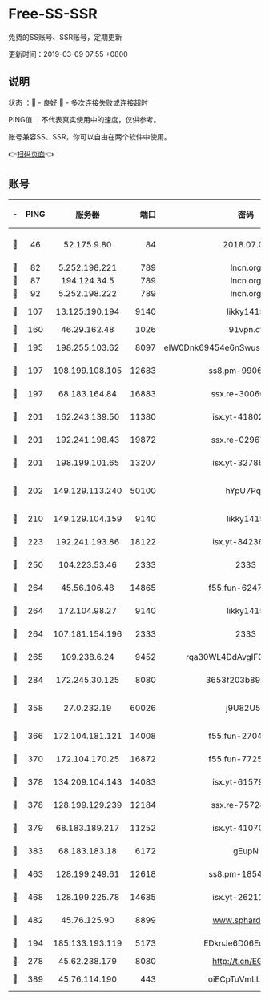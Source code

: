 # Free-SS-SSR

免费的SS账号、SSR账号，定期更新

更新时间：2019-03-09 07:55 +0800

## 说明

状态     ：🙂 - 良好 🙁 - 多次连接失败或连接超时

PING值   ：不代表真实使用中的速度，仅供参考。

账号兼容SS、SSR，你可以自由在两个软件中使用。

👉[扫码页面](https://liesauer.github.io/Free-SS-SSR/)👈

## 账号

|-|PING|服务器|端口|密码|加密方式|区域|
|:----:|:----:|:-----:|-----:|:----:|:----:|:----:|
|🙂|46|52.175.9.80|84|2018.07.07|chacha20-ietf-poly1305|HK|
|🙂|82|5.252.198.221|789|lncn.org|rc4|JP|
|🙂|87|194.124.34.5|789|lncn.org|rc4|JP|
|🙂|92|5.252.198.222|789|lncn.org|rc4|JP|
|🙂|107|13.125.190.194|9140|likky1415|aes-256-cfb|KR|
|🙂|160|46.29.162.48|1026|91vpn.cf|rc4-md5|RU|
|🙂|195|198.255.103.62|8097|eIW0Dnk69454e6nSwuspv9DmS201tQ0D|aes-256-cfb|US|
|🙂|197|198.199.108.105|12683|ss8.pm-99061296|aes-256-cfb|US|
|🙂|197|68.183.164.84|16883|ssx.re-30060454|aes-256-cfb|US|
|🙂|201|162.243.139.50|11380|isx.yt-41802120|aes-256-cfb|US|
|🙂|201|192.241.198.43|19872|ssx.re-02967346|aes-256-cfb|US|
|🙂|201|198.199.101.65|13207|isx.yt-32786605|aes-256-cfb|US|
|🙂|202|149.129.113.240|50100|hYpU7PqP|chacha20-ietf-poly1305|CN|
|🙂|210|149.129.104.159|9140|likky1415|aes-256-cfb|CN|
|🙂|223|192.241.193.86|18122|isx.yt-84236848|aes-256-cfb|US|
|🙂|250|104.223.53.46|2333|2333|aes-256-cfb|US|
|🙂|264|45.56.106.48|14865|f55.fun-62476788|aes-256-cfb|US|
|🙂|264|172.104.98.27|9140|likky1415|aes-256-cfb|JP|
|🙂|264|107.181.154.196|2333|2333|aes-256-cfb|US|
|🙂|265|109.238.6.24|9452|rqa30WL4DdAvgIFG6Fs3znzTa|aes-256-cfb|FR|
|🙂|284|172.245.30.125|8080|3653f203b896678d|chacha20-ietf|US|
|🙂|358|27.0.232.19|60026|j9U82U53|xchacha20-ietf-poly1305|HK|
|🙂|366|172.104.181.121|14008|f55.fun-27044254|aes-256-cfb|SG|
|🙂|370|172.104.170.25|16872|f55.fun-77257659|aes-256-cfb|SG|
|🙂|378|134.209.104.143|14083|isx.yt-61579208|aes-256-cfb|SG|
|🙂|378|128.199.129.239|12184|ssx.re-75728263|aes-256-cfb|SG|
|🙂|379|68.183.189.217|11252|isx.yt-41070584|aes-256-cfb|SG|
|🙂|383|68.183.183.18|6172|gEupN|aes-256-cfb|SG|
|🙂|463|128.199.249.61|12618|ss8.pm-18545476|aes-256-cfb|SG|
|🙂|468|128.199.225.78|14685|isx.yt-26211844|aes-256-cfb|SG|
|🙂|482|45.76.125.90|8899|www.sphard.com|aes-256-cfb|AU|
|🙂|194|185.133.193.119|5173|EDknJe6D06EoWDaw|aes-256-cfb|US|
|🙂|278|45.62.238.179|8080|http://t.cn/EGJIyrl|rc4-md5|CA|
|🙂|389|45.76.114.190|443|oiECpTuVmLLxk4Ts|aes-256-cfb|AU|
